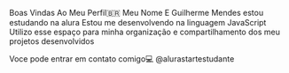 Boas Vindas Ao Meu Perfil🇧🇷
Meu Nome E Guilherme Mendes
estou estudando na alura
Estou me desenvolvendo na linguagem JavaScript
Utilizo esse espaço para minha organização e compartilhamento dos meu projetos desenvolvidos

Voce pode entrar em contato comigo💻
@alurastartestudante

